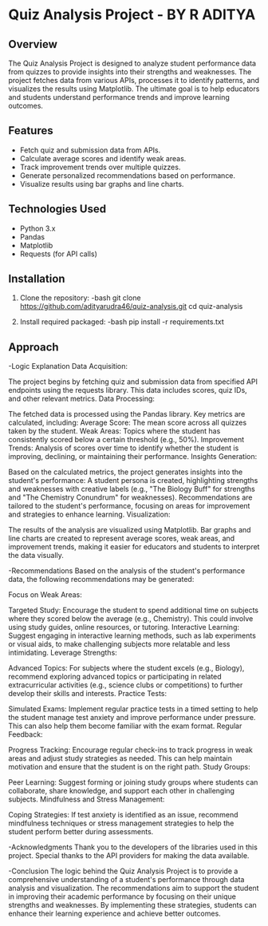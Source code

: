# Quiz Analysis Project - BY R ADITYA

## Overview
The Quiz Analysis Project is designed to analyze student performance data from quizzes to provide insights into their strengths and weaknesses. The project fetches data from various APIs, processes it to identify patterns, and visualizes the results using Matplotlib. The ultimate goal is to help educators and students understand performance trends and improve learning outcomes.

## Features
- Fetch quiz and submission data from APIs.
- Calculate average scores and identify weak areas.
- Track improvement trends over multiple quizzes.
- Generate personalized recommendations based on performance.
- Visualize results using bar graphs and line charts.

## Technologies Used
- Python 3.x
- Pandas
- Matplotlib
- Requests (for API calls)

## Installation

1. Clone the repository:
   -bash
   git clone https://github.com/adityarudra46/quiz-analysis.git
   cd quiz-analysis

2. Install required packaged:
    -bash
    pip install -r requirements.txt

## Approach
-Logic Explanation
Data Acquisition:

The project begins by fetching quiz and submission data from specified API endpoints using the requests library. This data includes scores, quiz IDs, and other relevant metrics.
Data Processing:

The fetched data is processed using the Pandas library. Key metrics are calculated, including:
Average Score: The mean score across all quizzes taken by the student.
Weak Areas: Topics where the student has consistently scored below a certain threshold (e.g., 50%).
Improvement Trends: Analysis of scores over time to identify whether the student is improving, declining, or maintaining their performance.
Insights Generation:

Based on the calculated metrics, the project generates insights into the student's performance:
A student persona is created, highlighting strengths and weaknesses with creative labels (e.g., "The Biology Buff" for strengths and "The Chemistry Conundrum" for weaknesses).
Recommendations are tailored to the student's performance, focusing on areas for improvement and strategies to enhance learning.
Visualization:

The results of the analysis are visualized using Matplotlib. Bar graphs and line charts are created to represent average scores, weak areas, and improvement trends, making it easier for educators and students to interpret the data visually.

-Recommendations
Based on the analysis of the student's performance data, the following recommendations may be generated:

Focus on Weak Areas:

Targeted Study: Encourage the student to spend additional time on subjects where they scored below the average (e.g., Chemistry). This could involve using study guides, online resources, or tutoring.
Interactive Learning: Suggest engaging in interactive learning methods, such as lab experiments or visual aids, to make challenging subjects more relatable and less intimidating.
Leverage Strengths:

Advanced Topics: For subjects where the student excels (e.g., Biology), recommend exploring advanced topics or participating in related extracurricular activities (e.g., science clubs or competitions) to further develop their skills and interests.
Practice Tests:

Simulated Exams: Implement regular practice tests in a timed setting to help the student manage test anxiety and improve performance under pressure. This can also help them become familiar with the exam format.
Regular Feedback:

Progress Tracking: Encourage regular check-ins to track progress in weak areas and adjust study strategies as needed. This can help maintain motivation and ensure that the student is on the right path.
Study Groups:

Peer Learning: Suggest forming or joining study groups where students can collaborate, share knowledge, and support each other in challenging subjects.
Mindfulness and Stress Management:

Coping Strategies: If test anxiety is identified as an issue, recommend mindfulness techniques or stress management strategies to help the student perform better during assessments.

-Acknowledgments
Thank you to the developers of the libraries used in this project.
Special thanks to the API providers for making the data available.

-Conclusion
The logic behind the Quiz Analysis Project is to provide a comprehensive understanding of a student's performance through data analysis and visualization. The recommendations aim to support the student in improving their academic performance by focusing on their unique strengths and weaknesses. By implementing these strategies, students can enhance their learning experience and achieve better outcomes.
